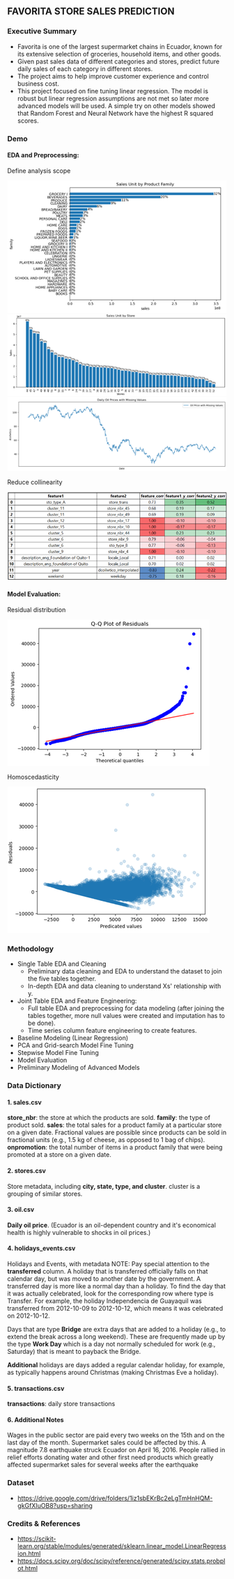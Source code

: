 ## FAVORITA STORE SALES PREDICTION


### Executive Summary

- Favorita is one of the largest supermarket chains in Ecuador, known for its extensive selection of groceries, household items, and other goods. 
- Given past sales data of different categories and stores, predict future daily sales of each category in different stores.
- The project aims to help improve customer experience and control business cost.
- This project focused on fine tuning linear regression. The model is robust but linear regression assumptions are not met so later more advanced models will be used. A simple try on other models showed that Random Forest and Neural Network have the highest R squared scores.


### Demo

#### EDA and Preprocessing:

Define analysis scope

![image](./figures/sprint2/SalesUnitByFamily.png)
![image](./figures/sprint2/SalesUnitByStore.png)
![image](./figures/sprint2/NullValues.png)

Reduce collinearity

![image](./figures/sprint2/XsCollinearity.png)

#### Model Evaluation:


Residual distribution

![image](./figures/sprint2/QQplot.png)

Homoscedasticity 

![image](./figures/sprint2/Homoscedasticity.png)


### Methodology

- Single Table EDA and Cleaning
    - Preliminary data cleaning and EDA to understand the dataset to join the five tables together.
    - In-depth EDA and data cleaning to understand Xs' relationship with y.
- Joint Table EDA and Feature Engineering:
  - Full table EDA and preprocessing for data modeling (after joining the tables together, more null values were created and imputation has to be done).
  - Time series column feature engineering to create features.
- Baseline Modeling (Linear Regression)
- PCA and Grid-search Model Fine Tuning
- Stepwise Model Fine Tuning
- Model Evaluation
- Preliminary Modeling of Advanced Models



### Data Dictionary

#### 1. sales.csv

**store_nbr**: the store at which the products are sold.
**family**: the type of product sold.
**sales**: the total sales for a product family at a particular store on a given date. Fractional values are possible since products can be sold in fractional units (e.g., 1.5 kg of cheese, as opposed to 1 bag of chips).
**onpromotion**: the total number of items in a product family that were being promoted at a store on a given date.

#### 2. stores.csv
Store metadata, including **city, state, type, and cluster**.
cluster is a grouping of similar stores.

#### 3. oil.csv
**Daily oil price**. (Ecuador is an oil-dependent country and it's economical health is highly vulnerable to shocks in oil prices.)

#### 4. holidays_events.csv
Holidays and Events, with metadata
NOTE: Pay special attention to the **transferred** column. A holiday that is transferred officially falls on that calendar day, but was moved to
another date by the government. A transferred day is more like a normal day than a holiday. To find the day that it was actually celebrated, look for the corresponding row where type is Transfer. For example, the holiday Independencia de Guayaquil was transferred from 2012-10-09 to 2012-10-12, which means it was celebrated on 2012-10-12. 

Days that are type **Bridge** are extra days that are added to a holiday (e.g., to extend the break across a long weekend). These are frequently made up by the type **Work Day** which is a day not normally scheduled for work (e.g., Saturday) that is meant to payback the Bridge.

**Additional** holidays are days added a regular calendar holiday, for example, as typically happens around Christmas (making Christmas Eve a holiday).

#### 5. transactions.csv
**transactions**: daily store transactions

#### 6. Additional Notes

Wages in the public sector are paid every two weeks on the 15th and on the last day of the month. Supermarket sales could be affected by this.
A magnitude 7.8 earthquake struck Ecuador on April 16, 2016. People rallied in relief efforts donating water and other first need products which 
greatly affected supermarket sales for several weeks after the earthquake



### Dataset

- https://drive.google.com/drive/folders/1iz1sbEKrBc2eLgTmHnHQM-gkGfXIuOB8?usp=sharing


### Credits & References

- https://scikit-learn.org/stable/modules/generated/sklearn.linear_model.LinearRegression.html
- https://docs.scipy.org/doc/scipy/reference/generated/scipy.stats.probplot.html